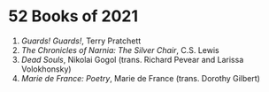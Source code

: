# 52 Books of 2021

1. *Guards! Guards!*, Terry Pratchett
2. *The Chronicles of Narnia: The Silver Chair*, C.S. Lewis
3. *Dead Souls*, Nikolai Gogol (trans. Richard Pevear and Larissa Volokhonsky)
4. *Marie de France: Poetry*, Marie de France (trans. Dorothy Gilbert)
